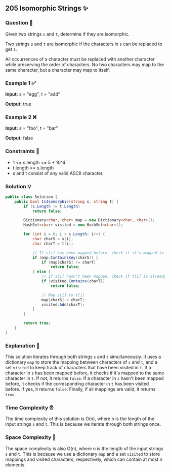 ## 205 Isomorphic Strings ✨

### Question 🎯
Given two strings `s` and `t`, determine if they are isomorphic.

Two strings `s` and `t` are isomorphic if the characters in `s` can be replaced to get `t`.

All occurrences of a character must be replaced with another character while preserving the order of characters. No two characters may map to the same character, but a character may map to itself.

### Example 1 ✅

**Input:** 
s = "egg", t = "add"

**Output:** 
true

### Example 2 ❌

**Input:** 
s = "foo", t = "bar"

**Output:** 
false

### Constraints 📏
- 1 <= s.length <= 5 * 10^4
- t.length == s.length
- s and t consist of any valid ASCII character.

### Solution 💡

```csharp
public class Solution {
    public bool IsIsomorphic(string s, string t) {
        if (s.Length != t.Length)
            return false;

        Dictionary<char, char> map = new Dictionary<char, char>();
        HashSet<char> visited = new HashSet<char>();

        for (int i = 0; i < s.Length; i++) {
            char charS = s[i];
            char charT = t[i];

            // If s[i] has been mapped before, check if it's mapped to the same character in t
            if (map.ContainsKey(charS)) {
                if (map[charS] != charT)
                    return false;
            } else {
                // If s[i] hasn't been mapped, check if t[i] is already mapped to another character
                if (visited.Contains(charT))
                    return false;

                // Map s[i] to t[i]
                map[charS] = charT;
                visited.Add(charT);
            }
        }

        return true;
    }
}
```

### Explanation 📝
This solution iterates through both strings `s` and `t` simultaneously. It uses a dictionary `map` to store the mapping between characters of `s` and `t`, and a set `visited` to keep track of characters that have been visited in `t`. If a character in `s` has been mapped before, it checks if it's mapped to the same character in `t`. If not, it returns `false`. If a character in `s` hasn't been mapped before, it checks if the corresponding character in `t` has been visited before. If yes, it returns `false`. Finally, if all mappings are valid, it returns `true`.

### Time Complexity ⏰
The time complexity of this solution is O(n), where n is the length of the input strings `s` and `t`. This is because we iterate through both strings once.

### Space Complexity 🚀
The space complexity is also O(n), where n is the length of the input strings `s` and `t`. This is because we use a dictionary `map` and a set `visited` to store mappings and visited characters, respectively, which can contain at most n elements.
